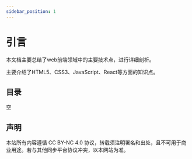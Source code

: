 ```yaml
---
sidebar_position: 1
---
```


# 引言

本文档主要总结了web前端领域中的主要技术点，进行详细剖析。

主要介绍了HTML5、CSS3、JavaScript、React等方面的知识点。

## 目录

空

## 声明

本站所有内容遵循 CC BY-NC 4.0 协议，转载须注明署名和出处，且不可用于商业用途。若与其他同步平台协议冲突，以本网站为准。